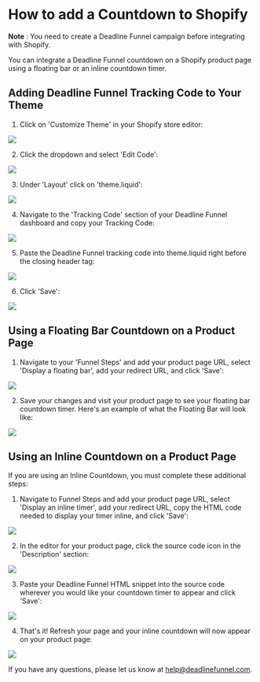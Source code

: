 # How to add a Countdown to Shopify

**Note** : You need to create a Deadline Funnel campaign before integrating with Shopify.

You can integrate a Deadline Funnel countdown on a Shopify product page using a floating bar or an inline countdown timer.

## Adding Deadline Funnel Tracking Code to Your Theme

1. Click on 'Customize Theme' in your Shopify store editor:

![](https://d33v4339jhl8k0.cloudfront.net/docs/assets/53974d6ce4b0c76107b109d1/images/5bc0fcd22c7d3a04dd5b9c54/file-o7B0zQAMtp.png)

2. Click the dropdown and select 'Edit Code':

![](https://d33v4339jhl8k0.cloudfront.net/docs/assets/53974d6ce4b0c76107b109d1/images/5bc0fbdb042863158cc75dc5/file-%20oCbLsQUlsU.png)

3. Under 'Layout' click on 'theme.liquid':

![](https://d33v4339jhl8k0.cloudfront.net/docs/assets/53974d6ce4b0c76107b109d1/images/5bc0fd1a2c7d3a04dd5b9c57/file-%20msJamc3aze.png)

4. Navigate to the 'Tracking Code' section of your Deadline Funnel dashboard and copy your Tracking Code:

![](https://d33v4339jhl8k0.cloudfront.net/docs/assets/53974d6ce4b0c76107b109d1/images/5c65c2862c7d3a66e32e7873/file-p3lBofFRVd.png)

5. Paste the Deadline Funnel tracking code into theme.liquid right before the closing header tag:

![](https://d33v4339jhl8k0.cloudfront.net/docs/assets/53974d6ce4b0c76107b109d1/images/5bc0ff3a2c7d3a04dd5b9c7e/file-%20zP1PwteG4p.png)

6. Click 'Save':

![](https://d33v4339jhl8k0.cloudfront.net/docs/assets/53974d6ce4b0c76107b109d1/images/5bc0ff62042863158cc75dfa/file-Z27hQ3PJg8.png)

## Using a Floating Bar Countdown on a Product Page

1. Navigate to your 'Funnel Steps' and add your product page URL, select 'Display a floating bar', add your redirect URL, and click 'Save':

![](https://d33v4339jhl8k0.cloudfront.net/docs/assets/53974d6ce4b0c76107b109d1/images/5c783c362c7d3a0cb932155e/file-%20JDPyIgnWsG.png)

2. Save your changes and visit your product page to see your floating bar countdown timer. Here's an example of what the Floating Bar will look like:

![](https://d33v4339jhl8k0.cloudfront.net/docs/assets/53974d6ce4b0c76107b109d1/images/5c65c0a12c7d3a66e32e783a/file-r2622Bfum3.png)

## Using an Inline Countdown on a Product Page

If you are using an Inline Countdown, you must complete these additional steps:

1. Navigate to Funnel Steps and add your product page URL, select 'Display an inline timer', add your redirect URL, copy the HTML code needed to display your timer inline, and click 'Save':

![](https://d33v4339jhl8k0.cloudfront.net/docs/assets/53974d6ce4b0c76107b109d1/images/5c783cd22c7d3a0cb9321570/file-%20hMgAYWDhqC.png)

2. In the editor for your product page, click the source code icon in the 'Description' section:

![](https://d33v4339jhl8k0.cloudfront.net/docs/assets/53974d6ce4b0c76107b109d1/images/5bc1002c042863158cc75dfd/file-M8XM5XfNE4.png)

3. Paste your Deadline Funnel HTML snippet into the source code wherever you would like your countdown timer to appear and click 'Save':

![](https://d33v4339jhl8k0.cloudfront.net/docs/assets/53974d6ce4b0c76107b109d1/images/5bc10060042863158cc75dff/file-%20bcsrcwwXL4.png)

4. That's it! Refresh your page and your inline countdown will now appear on your product page:

![](https://d33v4339jhl8k0.cloudfront.net/docs/assets/53974d6ce4b0c76107b109d1/images/5bc10088042863158cc75e00/file-5ELEP9tVkC.png)

If you have any questions, please let us know at [help@deadlinefunnel.com](mailto:mailto:help@deadlinefunnel.com).

